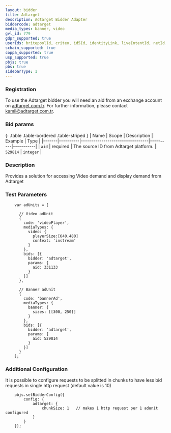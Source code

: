 ```yaml
---
layout: bidder
title: Adtarget
description: Adtarget Bidder Adapter
biddercode: adtarget
media_types: banner, video
gvl_id: 779
gdpr_supported: true
userIds: britepoolId, criteo, id5Id, identityLink, liveIntentId, netId, parrableId, pubCommonId, unifiedId
schain_supported: true
coppa_supported: true
usp_supported: true
pbjs: true
pbs: true
sidebarType: 1
---
```


### Registration

To use the Adtarget bidder you will need an aid from an exchange account on [adtarget.com.tr](https://adtarget.com.tr). For further information, please contact <kamil@adtarget.com.tr>.

### Bid params

{: .table .table-bordered .table-striped }
| Name  | Scope    | Description                     | Example  | Type      |
|-------|----------|---------------------------------|----------|-----------|
| `aid` | required | The source ID from Adtarget platform. | `529814` | `integer` |

### Description

Provides a solution for accessing Video demand and display demand from Adtarget

### Test Parameters

```
    var adUnits = [

      // Video adUnit
      {
        code: 'videoPlayer',
        mediaTypes: {
          video: {
            playerSize:[640,480]
            context: 'instream'
          }
        },
        bids: [{
          bidder: 'adtarget',
          params: {
            aid: 331133
          }
        }]
      },

      // Banner adUnit
      {
        code: 'bannerAd',
        mediaTypes: {
          banner: {
            sizes: [[300, 250]]
          }
        },
        bids: [{
          bidder: 'adtarget',
          params: {
            aid: 529814
          }
        }]
      }
    ];
```

### Additional Configuration

It is possible to configure requests to be splitted in chunks to have less bid requests in single http request
(default value is 10)

```
    pbjs.setBidderConfig({
        config: {              
            adtarget: {
                chunkSize: 1   // makes 1 http request per 1 adunit configured
            }
        }
    });
```
